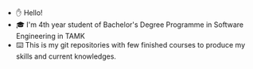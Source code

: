 - ✋ Hello! 
- 🎓 I'm 4th year student of Bachelor's Degree Programme in Software Engineering in TAMK
- ⌨️  This is my git repositories with few finished courses to produce my skills and current knowledges. 

